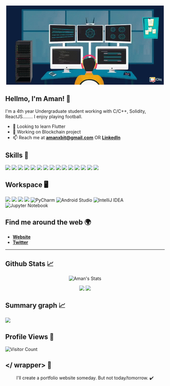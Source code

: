 <p align = "center">
  <img src="https://github.com/10xaman/10xaman/blob/main/coding.gif" alt="Coding">
</p>

## **Hellmo, I'm Aman!** 👋


I'm a 4th year Undergraduate student working with C/C++, Solidity, ReactJS........ I enjoy playing football.

- 🌱 Looking to learn Flutter
- 🔭 Working on Blockchain project
- 📫 Reach me at [**amanxbit@gmail.com**](amanxbitm@gmail.com) OR [**LinkedIn**]()


## Skills 🚀

![](https://img.shields.io/badge/C-00599C?style=for-the-badge&logo=c&logoColor=white)
![](https://img.shields.io/badge/C%23-239120?style=for-the-badge&logo=c-sharp&logoColor=white)
![](https://img.shields.io/badge/Numpy-777BB4?style=for-the-badge&logo=numpy&logoColor=white)
![](https://img.shields.io/badge/Pandas-2C2D72?style=for-the-badge&logo=pandas&logoColor=white)
![](https://img.shields.io/badge/PHP-777BB4?style=for-the-badge&logo=php&logoColor=white)
![](https://img.shields.io/badge/Python-FFD43B?style=for-the-badge&logo=python&logoColor=blue)
![](https://img.shields.io/badge/Anaconda-%2344A833.svg?style=for-the-badge&logo=anaconda&logoColor=white)
![](https://img.shields.io/badge/HTML5-E34F26?style=for-the-badge&logo=html5&logoColor=white)
![](https://img.shields.io/badge/CSS3-1572B6?style=for-the-badge&logo=css3&logoColor=white)
![](https://img.shields.io/badge/React-20232A?style=for-the-badge&logo=react&logoColor=61DAFB)
![](https://img.shields.io/badge/JavaScript-F7DF1E?style=for-the-badge&logo=javascript&logoColor=black)
![](https://img.shields.io/badge/Node.js-43853D?style=for-the-badge&logo=node.js&logoColor=white)
![](https://img.shields.io/badge/MongoDB-4EA94B?style=for-the-badge&logo=mongodb&logoColor=white)
![](https://img.shields.io/badge/MySQL-005C84?style=for-the-badge&logo=mysql&logoColor=white)
![](https://img.shields.io/badge/Xampp-F37623?style=for-the-badge&logo=xampp&logoColor=white)


## Workspace 🖥️

![](https://img.shields.io/badge/Windows-0078D6?style=for-the-badge&logo=windows&logoColor=white)
![](https://img.shields.io/badge/Kali_Linux-557C94?style=for-the-badge&logo=kali-linux&logoColor=white)
![](https://img.shields.io/badge/Linux-FCC624?style=for-the-badge&logo=linux&logoColor=black)
![](https://img.shields.io/badge/VSCode-0078D4?style=for-the-badge&logo=visual%20studio%20code&logoColor=white)
![PyCharm](https://img.shields.io/badge/pycharm-143?style=for-the-badge&logo=pycharm&logoColor=black&color=black&labelColor=green)
![Android Studio](https://img.shields.io/badge/Android%20Studio-3DDC84.svg?style=for-the-badge&logo=android-studio&logoColor=white)
![IntelliJ IDEA](https://img.shields.io/badge/IntelliJIDEA-000000.svg?style=for-the-badge&logo=intellij-idea&logoColor=white)
![Jupyter Notebook](https://img.shields.io/badge/jupyter-%23FA0F00.svg?style=for-the-badge&logo=jupyter&logoColor=white)



## Find me around the web 🌍

- [**Website**]()
- [**Twitter**](https://twitter.com/10xaman)

********

## Github Stats 📈

<p align='center'>

  <p align="center"> <img src="https://github-readme-stats.vercel.app/api?username=10xaman&show_icons=true&theme=gotham" alt="Aman's Stats" /> 

</p>

<p align='center'>
  <img width='200' src="https://github-readme-stats.vercel.app/api/top-langs/?username=10xaman" />

  <img width='200' src="https://github-readme-streak-stats.herokuapp.com/?user=10xaman" /> 
</p>

## Summary graph 📈

![](https://activity-graph.herokuapp.com/graph?username=10xaman&bg_color=fffff0&color=708090&line=24292e&point=24292e&area=true&hide_border=true)

## Profile Views :eyes:
  
![Visitor Count](https://profile-counter.glitch.me/{10xaman}/count.svg) 

## </ wrapper> 🚨 
<p align = 'center'>
 I'll create a portfolio website someday. But not today/tomorrow. ✔️
</p>




